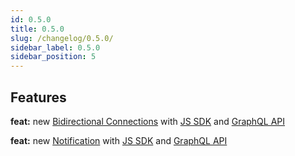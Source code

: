 ```yaml
---
id: 0.5.0
title: 0.5.0
slug: /changelog/0.5.0/
sidebar_label: 0.5.0
sidebar_position: 5
---
```


## Features

**feat:** new [Bidirectional Connections](/concepts/bidirectional-connection/) with [JS SDK](/V1/cyberconnect-sdk/connect-with-js-sdk#bidirectionalconnect) and [GraphQL API](/cyberconnect-api/graphql-api/bidirectional-connections)

**feat:** new [Notification](/concepts/notification) with [JS SDK](/V1/cyberconnect-sdk/connect-with-js-sdk#acknotifications) and [GraphQL API](/cyberconnect-api/graphql-api/identity#retrieve-notifications)
